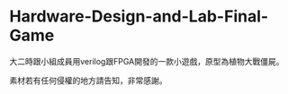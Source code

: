# Hardware-Design-and-Lab-Final-Game
大二時跟小組成員用verilog跟FPGA開發的一款小遊戲，原型為植物大戰僵屍。

素材若有任何侵權的地方請告知，非常感謝。
